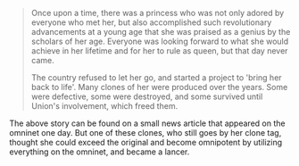 > Once upon a time, there was a princess who was not only adored by everyone who met her, but also accomplished such revolutionary advancements at a young age that she was praised as a genius by the scholars of her age. Everyone was looking forward to what she would achieve in her lifetime and for her to rule as queen, but that day never came. 
> 
> The country refused to let her go, and started a project to 'bring her back to life'. Many clones of her were produced over the years. Some were defective, some were destroyed, and some survived until Union's involvement, which freed them.

The above story can be found on a small news article that appeared on the omninet one day. But one of these clones, who still goes by her clone tag, thought she could exceed the original and become omnipotent by utilizing everything on the omninet, and became a lancer.
